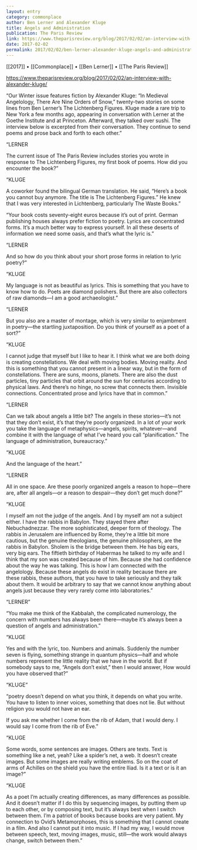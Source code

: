 ```yaml
---
layout: entry
category: commonplace
author: Ben Lerner and Alexander Kluge
title: Angels and Administration
publication: The Paris Review
link: https://www.theparisreview.org/blog/2017/02/02/an-interview-with-alexander-kluge/
date: 2017-02-02
permalink: 2017/02/02/ben-lerner-alexander-kluge-angels-and-administration
---
```


[[2017]] • [[Commonplace]] • [[Ben Lerner]] • [[The Paris Review]] 

https://www.theparisreview.org/blog/2017/02/02/an-interview-with-alexander-kluge/

“Our Winter issue features fiction by Alexander Kluge: “In Medieval Angelology, There Are Nine Orders of Snow,” twenty-two stories on some lines from Ben Lerner’s The Lichtenberg Figures. Kluge made a rare trip to New York a few months ago, appearing in conversation with Lerner at the Goethe Institute and at Princeton. Afterward, they talked over sushi. The interview below is excerpted from their conversation. They continue to send poems and prose back and forth to each other.”

“LERNER

The current issue of The Paris Review includes stories you wrote in response to The Lichtenberg Figures, my first book of poems. How did you encounter the book?”

“KLUGE

A coworker found the bilingual German translation. He said, “Here’s a book you cannot buy anymore. The title is The Lichtenberg Figures.” He knew that I was very interested in Lichtenberg, particularly The Waste Books.”

“Your book costs seventy-eight euros because it’s out of print. German publishing houses always prefer fiction to poetry. Lyrics are concentrated forms. It’s a much better way to express yourself. In all these deserts of information we need some oasis, and that’s what the lyric is.”

“LERNER

And so how do you think about your short prose forms in relation to lyric poetry?”

“KLUGE

My language is not as beautiful as lyrics. This is something that you have to know how to do. Poets are diamond polishers. But there are also collectors of raw diamonds—I am a good archaeologist.”

“LERNER

But you also are a master of montage, which is very similar to enjambment in poetry—the startling juxtaposition. Do you think of yourself as a poet of a sort?”

“KLUGE

I cannot judge that myself but I like to hear it. I think what we are both doing is creating constellations. We deal with moving bodies. Moving reality. And this is something that you cannot present in a linear way, but in the form of constellations. There are suns, moons, planets. There are also the dust particles, tiny particles that orbit around the sun for centuries according to physical laws. And there’s no hinge, no screw that connects them. Invisible connections. Concentrated prose and lyrics have that in common.”

“LERNER

Can we talk about angels a little bit? The angels in these stories—it’s not that they don’t exist, it’s that they’re poorly organized. In a lot of your work you take the language of metaphysics—angels, spirits, whatever—and combine it with the language of what I’ve heard you call “planification.” The language of administration, bureaucracy.”

“KLUGE

And the language of the heart.”

“LERNER

All in one space. Are these poorly organized angels a reason to hope—there are, after all angels—or a reason to despair—they don’t get much done?”

“KLUGE

I myself am not the judge of the angels. And I by myself am not a subject either. I have the rabbis in Babylon. They stayed there after Nebuchadnezzar. The more sophisticated, deeper form of theology. The rabbis in Jerusalem are influenced by Rome, they’re a little bit more cautious, but the genuine theologians, the genuine philosophers, are the rabbis in Babylon. Sholem is the bridge between them. He has big ears, very big ears. The fiftieth birthday of Habermas he talked to my wife and I think that my son was created because of him. Because she had confidence about the way he was talking. This is how I am connected with the angelology. Because these angels do exist in reality because there are these rabbis, these authors, that you have to take seriously and they talk about them. It would be arbitrary to say that we cannot know anything about angels just because they very rarely come into laboratories.”

“LERNER”

“You make me think of the Kabbalah, the complicated numerology, the concern with numbers has always been there—maybe it’s always been a question of angels and administration.”

“KLUGE

Yes and with the lyric, too. Numbers and animals. Suddenly the number seven is flying, something strange in quantum physics—half and whole numbers represent the little reality that we have in the world. But if somebody says to me, “Angels don’t exist,” then I would answer, How would you have observed that?”

“KLUGE”

“poetry doesn’t depend on what you think, it depends on what you write. You have to listen to inner voices, something that does not lie. But without religion you would not have an ear.

If you ask me whether I come from the rib of Adam, that I would deny. I would say I come from the rib of Eve.”

“KLUGE

Some words, some sentences are images. Others are texts. Text is something like a net, yeah? Like a spider’s net, a web. It doesn’t create images. But some images are really writing emblems. So on the coat of arms of Achilles on the shield you have the entire Iliad. Is it a text or is it an image?”

“KLUGE

As a poet I’m actually creating differences, as many differences as possible. And it doesn’t matter if I do this by sequencing images, by putting them up to each other, or by composing text, but it’s always best when I switch between them. I’m a patriot of books because books are very patient. My connection to Ovid’s Metamorphoses, this is something that I cannot create in a film. And also I cannot put it into music. If I had my way, I would move between speech, text, moving images, music, still—the work would always change, switch between them.”
